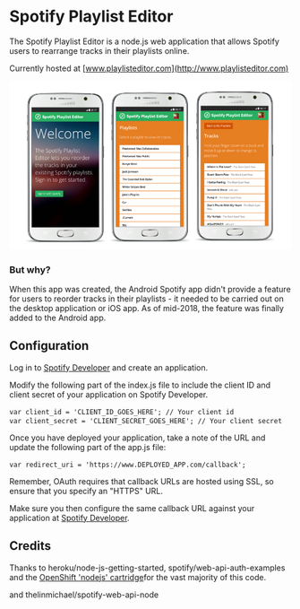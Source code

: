 
# Spotify Playlist Editor

The Spotify Playlist Editor is a node.js web application that allows Spotify users to rearrange tracks in their playlists online.

Currently hosted at [www.playlisteditor.com](http://www.playlisteditor.com)

![ScreenShot](screenshots.png)

### But why?
When this app was created, the Android Spotify app didn't provide a feature for users to reorder tracks in their playlists - it needed to be carried out on the desktop application or iOS app. As of mid-2018, the feature was finally added to the Android app.

## Configuration

Log in to [Spotify Developer](https://developer.spotify.com/) and create an application.

Modify the following part of the index.js file to include the client ID and client secret of your application on Spotify Developer.

```
var client_id = 'CLIENT_ID_GOES_HERE'; // Your client id
var client_secret = 'CLIENT_SECRET_GOES_HERE'; // Your client secret
```

Once you have deployed your application, take a note of the URL and update the following part of the app.js file:

```
var redirect_uri = 'https://www.DEPLOYED_APP.com/callback';
```

Remember, OAuth requires that callback URLs are hosted using SSL, so ensure that you specify an "HTTPS" URL.

Make sure you then configure the same callback URL against your application at [Spotify Developer](https://developer.spotify.com/).

## Credits

Thanks to heroku/node-js-getting-started, spotify/web-api-auth-examples and the [OpenShift 'nodejs' cartridge](http://openshift.github.io/documentation/oo_cartridge_guide.html#nodejs)for the vast majority of this code.

and thelinmichael/spotify-web-api-node
